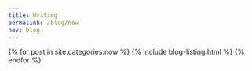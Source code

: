 ```yaml
---
title: Writing
permalink: /blog/now
nav: blog
---
```


{% for post in site.categories.now %}
{% include blog-listing.html %}
{% endfor %}
